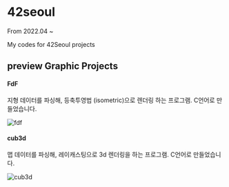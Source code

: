 # 42seoul

From 2022.04 ~

My codes for 42Seoul projects







## preview Graphic Projects


#### FdF

지형 데이터를 파싱해, 등축투영법 (isometric)으로 렌더링 하는 프로그램.
C언어로 만들었습니다.

![fdf](https://github.com/SeongMinJin/42seoul/assets/73181329/af287c7c-8480-420c-a053-7d5cf64c3ba7)




#### cub3d

맵 데이터를 파싱해, 레이캐스팅으로 3d 렌더링을 하는 프로그램.
C언어로 만들었습니다.

![cub3d](https://github.com/SeongMinJin/42seoul/assets/73181329/8aaf4092-8af8-4fd1-9ca0-910cab86dfc2)
